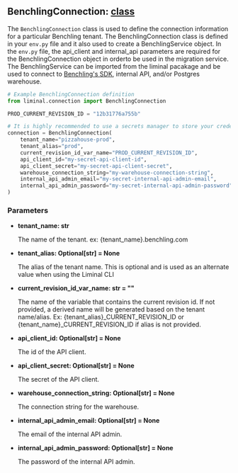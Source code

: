 ## BenchlingConnection: [class](https://github.com/dynotx/liminal-orm/blob/main/liminal/connection/benchling_connection.py)

The `BenchlingConnection` class is used to define the connection information for a particular Benchling tenant. The BenchlingConnection class is defined in your `env.py` file and it also used to create a BenchlingService object. In the `env.py` file, the api_client and internal_api parameters are required for the BenchlingConnection object in orderto be used in the migration service. The BenchlingService can be imported from the liminal pacakage and be used to connect to [Benchling's SDK](https://docs.benchling.com/docs/getting-started-with-the-sdk), internal API, and/or Postgres warehouse.

```python
# Example BenchlingConnection definition
from liminal.connection import BenchlingConnection

PROD_CURRENT_REVISION_ID = "12b31776a755b"

# It is highly recommended to use a secrets manager to store your credentials.
connection = BenchlingConnection(
    tenant_name="pizzahouse-prod",
    tenant_alias="prod",
    current_revision_id_var_name="PROD_CURRENT_REVISION_ID",
    api_client_id="my-secret-api-client-id",
    api_client_secret="my-secret-api-client-secret",
    warehouse_connection_string="my-warehouse-connection-string",
    internal_api_admin_email="my-secret-internal-api-admin-email",
    internal_api_admin_password="my-secret-internal-api-admin-password",
)
```

### Parameters

- **tenant_name: str**

    The name of the tenant. ex: {tenant_name}.benchling.com

- **tenant_alias: Optional[str] = None**

    The alias of the tenant name. This is optional and is used as an alternate value when using the Liminal CLI

- **current_revision_id_var_name: str = ""**

    The name of the variable that contains the current revision id.
    If not provided, a derived name will be generated based on the tenant name/alias.
    Ex: {tenant_alias}_CURRENT_REVISION_ID or {tenant_name}_CURRENT_REVISION_ID if alias is not provided.

- **api_client_id: Optional[str] = None**

    The id of the API client.

- **api_client_secret: Optional[str] = None**

    The secret of the API client.

- **warehouse_connection_string: Optional[str] = None**

    The connection string for the warehouse.

- **internal_api_admin_email: Optional[str] = None**

    The email of the internal API admin.

- **internal_api_admin_password: Optional[str] = None**

    The password of the internal API admin.
